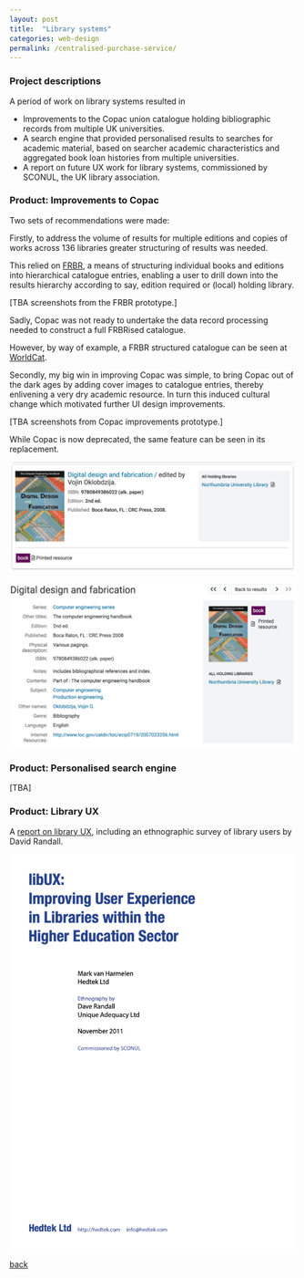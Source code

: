```yaml
---
layout: post
title:  "Library systems"
categories: web-design 
permalink: /centralised-purchase-service/
---
```

### Project descriptions 

A period of work on library systems resulted in 
* Improvements to the Copac union catalogue holding bibliographic records from multiple UK universities.
* A search engine that provided personalised results to searches for academic 
material, based on searcher academic characteristics and aggregated book loan histories from multiple universities.
* A report on future UX work for library systems, commissioned by SCONUL,
the UK library association.

### Product: Improvements to Copac

Two sets of recommendations were made:

Firstly, to address the volume of results for multiple editions and copies of works
across 136 libraries greater structuring of results was needed.
 
This relied on [FRBR](https://www.oclc.org/research/activities/frbr.html),
 a means of structuring individual books and editions into hierarchical 
 catalogue entries, enabling a user to drill down into the results hierarchy
 according to say, edition required or (local) holding library. 
 

\[TBA screenshots from the FRBR prototype.\] 

Sadly, Copac was not ready to undertake the data record processing needed to construct a full
FRBRised catalogue.

However, by way of example, a FRBR structured catalogue can be seen at 
[WorldCat](https://www.worldcat.org).

Secondly, my big win in improving Copac was simple, to bring Copac out of the 
dark ages by adding cover images to catalogue entries, 
thereby enlivening a very dry academic resource. In turn this induced cultural change
which motivated further UI design improvements.
 
\[TBA screenshots from Copac improvements prototype.\]

While Copac is now deprecated, the same feature can be seen in its replacement.
 
![Drill-down catalog entry](/assets/images/library/drill-down-result.png)

![Catalogue entry](/assets/images/library/top-level-result.png)

### Product: Personalised search engine

\[TBA\]

### Product: Library UX

A [report on library UX](http://hedtek.com/wp-content/uploads/2012/09/libUX-in-HE-Libraries.pdf), including an ethnographic survey of library users by David Randall.

![sample](/assets/images/library/libux-cover.png)



[back](/)





